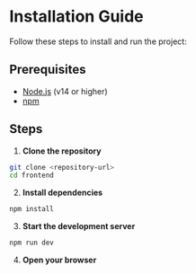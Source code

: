 # Installation Guide

Follow these steps to install and run the project:

## Prerequisites

- [Node.js](https://nodejs.org/) (v14 or higher)
- [npm](https://www.npmjs.com/)

## Steps

1. **Clone the repository**

```bash
git clone <repository-url>
cd frontend
```

2. **Install dependencies**

```bash
npm install

```

3. **Start the development server**

```bash
npm run dev
```

4. **Open your browser**
